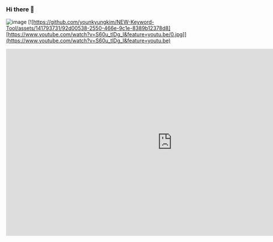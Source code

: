 ### Hi there 👋
![image](https://github.com/younkyungkim/NEW-Keyword-Tool/assets/141793731/92d00538-2550-466e-9c1e-8389b12378d8)
[![https://github.com/younkyungkim/NEW-Keyword-Tool/assets/141793731/92d00538-2550-466e-9c1e-8389b12378d8][https://www.youtube.com/watch?v=S60u_tlDg_I&feature=youtu.be/0.jpg]](https://www.youtube.com/watch?v=S60u_tlDg_I&feature=youtu.be)
<iframe width="910" height="512" src="https://www.youtube.com/embed/S60u_tlDg_I" title="NEW-KT 웹서비스 시연 영상" frameborder="0" allow="accelerometer; autoplay; clipboard-write; encrypted-media; gyroscope; picture-in-picture; web-share" allowfullscreen></iframe>
<!--
**younkyungkim/younkyungkim** is a ✨ _special_ ✨ repository because its `README.md` (this file) appears on your GitHub profile.

Here are some ideas to get you started:

- 🔭 I’m currently working on ...
- 🌱 I’m currently learning ...
- 👯 I’m looking to collaborate on ...
- 🤔 I’m looking for help with ...
- 💬 Ask me about ...
- 📫 How to reach me: ...
- 😄 Pronouns: ...
- ⚡ Fun fact: ...
-->
